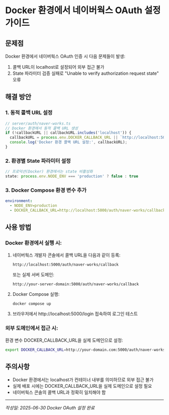 # Docker 환경에서 네이버웍스 OAuth 설정 가이드

## 문제점
Docker 환경에서 네이버웍스 OAuth 인증 시 다음 문제들이 발생:
1. 콜백 URL이 localhost로 설정되어 외부 접근 불가
2. State 파라미터 검증 실패로 "Unable to verify authorization request state" 오류

## 해결 방안

### 1. 동적 콜백 URL 설정
```javascript
// server/auth/naver-works.ts
// Docker 환경에서 동적 콜백 URL 생성
if (!callbackURL || callbackURL.includes('localhost')) {
  callbackURL = process.env.DOCKER_CALLBACK_URL || `http://localhost:5000/auth/naver-works/callback`;
  console.log('Docker 환경 콜백 URL 설정:', callbackURL);
}
```

### 2. 환경별 State 파라미터 설정
```javascript
// 프로덕션(Docker) 환경에서는 state 비활성화
state: process.env.NODE_ENV === 'production' ? false : true
```

### 3. Docker Compose 환경 변수 추가
```yaml
environment:
  - NODE_ENV=production
  - DOCKER_CALLBACK_URL=http://localhost:5000/auth/naver-works/callback
```

## 사용 방법

### Docker 환경에서 실행 시:
1. 네이버웍스 개발자 콘솔에서 콜백 URL을 다음과 같이 등록:
   ```
   http://localhost:5000/auth/naver-works/callback
   ```
   또는 실제 서버 도메인:
   ```
   http://your-server-domain:5000/auth/naver-works/callback
   ```

2. Docker Compose 실행:
   ```bash
   docker compose up
   ```

3. 브라우저에서 http://localhost:5000/login 접속하여 로그인 테스트

### 외부 도메인에서 접근 시:
환경 변수 DOCKER_CALLBACK_URL을 실제 도메인으로 설정:
```bash
export DOCKER_CALLBACK_URL=http://your-domain.com:5000/auth/naver-works/callback
```

## 주의사항
- Docker 환경에서는 localhost가 컨테이너 내부를 의미하므로 외부 접근 불가
- 실제 배포 시에는 DOCKER_CALLBACK_URL을 실제 도메인으로 설정 필요
- 네이버웍스 콘솔의 콜백 URL과 정확히 일치해야 함

---
*작성일: 2025-06-30*
*Docker OAuth 설정 완료*